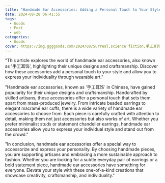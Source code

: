 ```yaml
---
title: "Handmade Ear Accessories: Adding a Personal Touch to Your Style"
date: 2024-08-28 06:41:55
tags:
  - Goods
  - Post
  - web
categories:
  - Goods
cover: https://img.ggggoods.com/2024/08/Surreal,science fiction,手工耳饰,handmade earrings,technology,tech,diagrams,renderings,colors_20240830_00001_.png
---
```


"This article explores the world of handmade ear accessories, also known as '手工耳饰', highlighting their unique designs and craftsmanship. Discover how these accessories add a personal touch to your style and allow you to express your individuality through wearable art."

"Handmade ear accessories, known as '手工耳饰' in Chinese, have gained popularity for their unique designs and craftsmanship. Handcrafted by skilled artisans, these accessories offer a personal touch that sets them apart from mass-produced jewelry. From intricate beaded earrings to elegant macramé ear cuffs, there is a wide variety of handmade ear accessories to choose from. Each piece is carefully crafted with attention to detail, making them not just accessories but also works of art. Whether you prefer minimalist studs or statement chandelier earrings, handmade ear accessories allow you to express your individual style and stand out from the crowd."

"In conclusion, handmade ear accessories offer a special way to accessorize and express your personality. By choosing handmade pieces, you are supporting artisans and embracing a more sustainable approach to fashion. Whether you are looking for a subtle everyday pair of earrings or a bold statement piece, handmade ear accessories have something for everyone. Elevate your style with these one-of-a-kind creations that showcase creativity, craftsmanship, and individuality."

